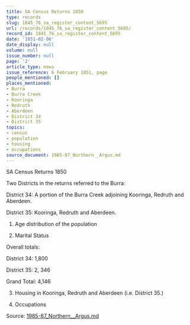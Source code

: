 ```yaml
---
title: SA Census Returns 1850
type: records
slug: 1845_76_sa_register_content_5695
url: /records/1845_76_sa_register_content_5695/
record_id: 1845_76_sa_register_content_5695
date: '1851-02-06'
date_display: null
volume: null
issue_number: null
page: '2'
article_type: news
issue_reference: 6 February 1851, page
people_mentioned: []
places_mentioned:
- Burra
- Burra Creek
- Kooringa
- Redruth
- Aberdeen
- District 34
- District 35
topics:
- census
- population
- housing
- occupations
source_document: 1985-87_Northern__Argus.md
---
```


SA Census Returns 1850

Two Districts in the returns referred to the Burra:

District 34: A portion of the Burra Creek adjoining Kooringa, Redruth and Aberdeen.

District 35: Kooringa, Redruth and Aberdeen.

1. Age distribution of the population

1. Marital Status

Overall totals:

District 34: 1,800

District 35: 2, 346

Grand Total: 4,146

3.  Housing in Kooringa, Redruth and Aberdeen (i.e. District 35.)

4. Occupations

Source: [1985-87_Northern__Argus.md](/downloads/markdown/1985-87_Northern__Argus.md)
